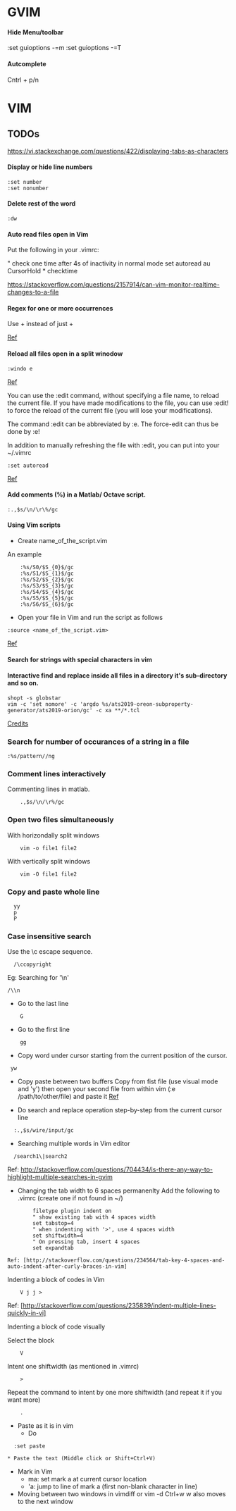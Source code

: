 # GVIM

#### Hide Menu/toolbar
:set guioptions -=m 
:set guioptions -=T

#### Autcomplete

Cntrl + p/n

# VIM

## TODOs
https://vi.stackexchange.com/questions/422/displaying-tabs-as-characters

#### Display or hide line numbers

    :set number
    :set nonumber

#### Delete rest of the word

    :dw

#### Auto read files open in Vim
Put the following in your .vimrc:

" check one time after 4s of inactivity in normal mode
set autoread
au CursorHold * checktime 

https://stackoverflow.com/questions/2157914/can-vim-monitor-realtime-changes-to-a-file

#### Regex for one or more occurrences
Use \+ instead of just +

[Ref](https://stackoverflow.com/questions/838979/unable-to-match-one-or-more-whitespaces-in-vim)

#### Reload all files open in a split winodow

    :windo e

[Ref](https://stackoverflow.com/questions/3770715/how-do-you-reload-all-vim-windows-at-once)

You can use the :edit command, without specifying a file name, to reload the current file. If you have made modifications to the file, you can use :edit! to force the reload of the current file (you will lose your modifications).

The command :edit can be abbreviated by :e. The force-edit can thus be done by :e!

In addition to manually refreshing the file with :edit, you can put into your ~/.vimrc

    :set autoread


[Ref](https://unix.stackexchange.com/questions/149209/refresh-changed-content-of-file-opened-in-vim)


#### Add comments (%) in a Matlab/ Octave script.

    :.,$s/\n/\r\%/gc


#### Using Vim scripts

* Create name_of_the_script.vim

An example

        :%s/S0/$S_{0}$/gc
        :%s/S1/$S_{1}$/gc
        :%s/S2/$S_{2}$/gc
        :%s/S3/$S_{3}$/gc
        :%s/S4/$S_{4}$/gc
        :%s/S5/$S_{5}$/gc
        :%s/S6/$S_{6}$/gc

* Open your file in Vim and run the script as follows
```console
:source <name_of_the_script.vim>
```

[Ref](https://stackoverflow.com/questions/3374179/run-vim-script-from-vim-commandline/8806874)

#### Search for strings with special characters in vim

#### Interactive find and replace inside all files in a directory it's sub-directory and so on.

```console
shopt -s globstar
vim -c 'set nomore' -c 'argdo %s/ats2019-oreon-subproperty-generator/ats2019-orion/gc' -c xa **/*.tcl
```

[Credits](https://stackoverflow.com/questions/55774223/interactive-find-and-replace-in-all-files-including-those-in-sub-directories-usi)

### Search for number of occurances of a string in a file

```console
:%s/pattern//ng
```

### Comment lines interactively
Commenting lines in matlab.
	
```console
	.,$s/\n/\r%/gc
```

### Open two files simultaneously
  With horizondally split windows
```console
    vim -o file1 file2
```
  With vertically split windows
```console
    vim -O file1 file2
```

### Copy and paste whole line
```console
  yy
  p
  P
```

### Case insensitive search
Use the \c escape sequence.
```console
  /\ccopyright
```

Eg: Searching for '\n'
```console
/\\n
```

* Go to the last line
```console
    G
```
* Go to the first line
```console
    gg
```
* Copy word under cursor starting from the current position of the cursor.
```console
 yw 
```

* Copy paste between two buffers
    Copy from fist file (use visual mode and 'y') then open your second file from within vim (:e /path/to/other/file) and paste it
  [Ref](https://stackoverflow.com/questions/4620672/copy-and-paste-content-from-one-file-to-another-file-in-vi)

* Do search and replace operation step-by-step from the current cursor line
```console
  :.,$s/wire/input/gc
```

* Searching multiple words in Vim editor
```console
  /search1\|search2
```
  Ref: http://stackoverflow.com/questions/704434/is-there-any-way-to-highlight-multiple-searches-in-gvim

* Changing the tab width to 6 spaces permanenlty
    Add the following to .vimrc (create one if not found in ~/)
```console
        filetype plugin indent on
        " show existing tab with 4 spaces width
        set tabstop=4
        " when indenting with '>', use 4 spaces width
        set shiftwidth=4
        " On pressing tab, insert 4 spaces
        set expandtab
```
    Ref: [http://stackoverflow.com/questions/234564/tab-key-4-spaces-and-auto-indent-after-curly-braces-in-vim]

Indenting a block of codes in Vim

```console
    V j j >
```
  Ref: [http://stackoverflow.com/questions/235839/indent-multiple-lines-quickly-in-vi]

Indenting a block of code visually

  Select the block

```console
    V
```
  
  Intent one shiftwidth (as mentioned in .vimrc)
    
```console
    >
```
  
  Repeat the command to intent by one more shiftwidth (and repeat it if you want more)
    
```console
    .
```

* Paste as it is in vim
	* Do 
```console
  :set paste
```
	* Paste the text (Middle click or Shift+Ctrl+V)

* Mark in Vim
	* ma:	set mark a at current cursor location
	* 'a:	jump to line of mark a (first non-blank character in line) 
* Moving between two windows in vimdiff or vim -d
        Ctrl+w w also moves to the next window

